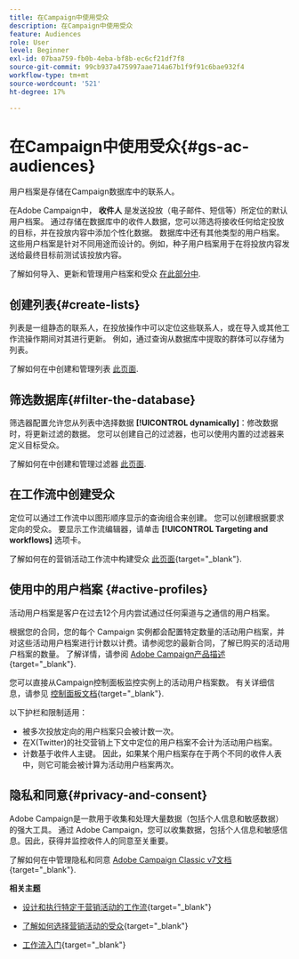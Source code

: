 ```yaml
---
title: 在Campaign中使用受众
description: 在Campaign中使用受众
feature: Audiences
role: User
level: Beginner
exl-id: 07baa759-fb0b-4eba-bf8b-ec6cf21df7f8
source-git-commit: 99cb937a475997aae714a67b1f9f91c6bae932f4
workflow-type: tm+mt
source-wordcount: '521'
ht-degree: 17%

---
```


# 在Campaign中使用受众{#gs-ac-audiences}

用户档案是存储在Campaign数据库中的联系人。

在Adobe Campaign中， **收件人** 是发送投放（电子邮件、短信等）所定位的默认用户档案。 通过存储在数据库中的收件人数据，您可以筛选将接收任何给定投放的目标，并在投放内容中添加个性化数据。 数据库中还有其他类型的用户档案。这些用户档案是针对不同用途而设计的。例如，种子用户档案用于在将投放内容发送给最终目标前测试该投放内容。

了解如何导入、更新和管理用户档案和受众 [在此部分中](../audiences/gs-audiences.md).

## 创建列表{#create-lists}

列表是一组静态的联系人，在投放操作中可以定位这些联系人，或在导入或其他工作流操作期间对其进行更新。 例如，通过查询从数据库中提取的群体可以存储为列表。

了解如何在中创建和管理列表 [此页面](../audiences/create-audiences.md).

## 筛选数据库{#filter-the-database}

筛选器配置允许您从列表中选择数据 **[!UICONTROL dynamically]**：修改数据时，将更新过滤的数据。 您可以创建自己的过滤器，也可以使用内置的过滤器来定义目标受众。

了解如何在中创建和管理过滤器 [此页面](../audiences/create-filters.md).

## 在工作流中创建受众

定位可以通过工作流中以图形顺序显示的查询组合来创建。 您可以创建根据要求定向的受众。 要显示工作流编辑器，请单击 **[!UICONTROL Targeting and workflows]** 选项卡。

了解如何在的营销活动工作流中构建受众 [此页面](https://experienceleague.adobe.com/docs/campaign/automation/campaign-orchestration/marketing-campaign-target.html?lang=zh-Hans){target="_blank"}.


## 使用中的用户档案 {#active-profiles}


活动用户档案是客户在过去12个月内尝试通过任何渠道与之通信的用户档案。

根据您的合同，您的每个 Campaign 实例都会配置特定数量的活动用户档案，并对这些活动用户档案进行计数以计费。请参阅您的最新合同，了解已购买的活动用户档案的数量。 了解详情，请参阅 [Adobe Campaign产品描述](https://helpx.adobe.com/cn/legal/product-descriptions/adobe-campaign-managed-cloud-services.html){target="_blank"}.

您可以直接从Campaign控制面板监控实例上的活动用户档案数。 有关详细信息，请参见 [控制面板文档](https://experienceleague.adobe.com/docs/control-panel/using/performance-monitoring/active-profiles-monitoring.html){target="_blank"}.


以下护栏和限制适用：

* 被多次投放定向的用户档案只会被计数一次。
* 在X(Twitter)的社交营销上下文中定位的用户档案不会计为活动用户档案。
* 计数基于收件人主键。 因此，如果某个用户档案存在于两个不同的收件人表中，则它可能会被计算为活动用户档案两次。


## 隐私和同意{#privacy-and-consent}

Adobe Campaign是一款用于收集和处理大量数据（包括个人信息和敏感数据）的强大工具。 通过 Adobe Campaign，您可以收集数据，包括个人信息和敏感信息。因此，获得并监控收件人的同意至关重要。

了解如何在中管理隐私和同意 [Adobe Campaign Classic v7文档](https://experienceleague.adobe.com/docs/campaign-classic/using/getting-started/privacy/privacy-and-recommendations.html?lang=zh-Hans){target="_blank"}.

**相关主题**

* [设计和执行特定于营销活动的工作流](https://experienceleague.adobe.com/docs/campaign/automation/workflows/introduction/wf-type/campaign-workflows.html){target="_blank"}

* [了解如何选择营销活动的受众](https://experienceleague.adobe.com/docs/campaign/automation/campaign-orchestration/marketing-campaign-target.html?lang=zh-Hans){target="_blank"}

* [工作流入门](https://experienceleague.adobe.com/docs/campaign/automation/workflows/introduction/build-a-workflow.html?lang=zh-Hans){target="_blank"}
